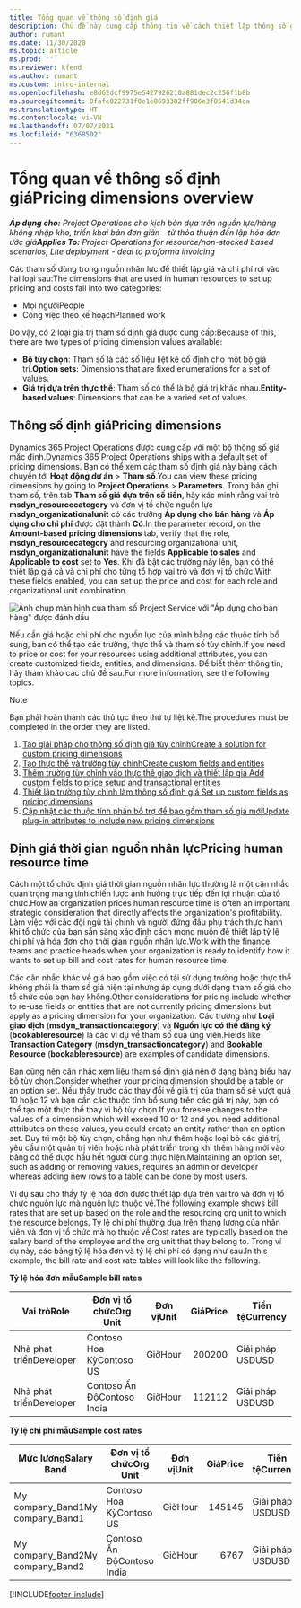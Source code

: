 ```yaml
---
title: Tổng quan về thông số định giá
description: Chủ đề này cung cấp thông tin về cách thiết lập thông số giá tùy chỉnh trong Dynamics 365 Project Operations.
author: rumant
ms.date: 11/30/2020
ms.topic: article
ms.prod: ''
ms.reviewer: kfend
ms.author: rumant
ms.custom: intro-internal
ms.openlocfilehash: e8d62dcf9975e5427926210a881dec2c256f1b8b
ms.sourcegitcommit: 0fafe022731f0e1e8693382ff906e3f8541d34ca
ms.translationtype: HT
ms.contentlocale: vi-VN
ms.lasthandoff: 07/07/2021
ms.locfileid: "6368502"
---
```

# <a name="pricing-dimensions-overview"></a><span data-ttu-id="5db99-103">Tổng quan về thông số định giá</span><span class="sxs-lookup"><span data-stu-id="5db99-103">Pricing dimensions overview</span></span>

<span data-ttu-id="5db99-104">_**Áp dụng cho:** Project Operations cho kịch bản dựa trên nguồn lực/hàng không nhập kho, triển khai bản đơn giản – từ thỏa thuận đến lập hóa đơn ước giá_</span><span class="sxs-lookup"><span data-stu-id="5db99-104">_**Applies To:** Project Operations for resource/non-stocked based scenarios, Lite deployment - deal to proforma invoicing_</span></span>

<span data-ttu-id="5db99-105">Các tham số dùng trong nguồn nhân lực để thiết lập giá và chi phí rơi vào hai loại sau:</span><span class="sxs-lookup"><span data-stu-id="5db99-105">The dimensions that are used in human resources to set up pricing and costs fall into two categories:</span></span>

- <span data-ttu-id="5db99-106">Mọi người</span><span class="sxs-lookup"><span data-stu-id="5db99-106">People</span></span>
- <span data-ttu-id="5db99-107">Công việc theo kế hoạch</span><span class="sxs-lookup"><span data-stu-id="5db99-107">Planned work</span></span>

<span data-ttu-id="5db99-108">Do vậy, có 2 loại giá trị tham số định giá được cung cấp:</span><span class="sxs-lookup"><span data-stu-id="5db99-108">Because of this, there are two types of pricing dimension values available:</span></span>

- <span data-ttu-id="5db99-109">**Bộ tùy chọn**: Tham số là các số liệu liệt kê cố định cho một bộ giá trị.</span><span class="sxs-lookup"><span data-stu-id="5db99-109">**Option sets**: Dimensions that are fixed enumerations for a set of values.</span></span>
- <span data-ttu-id="5db99-110">**Giá trị dựa trên thực thể**: Tham số có thể là bộ giá trị khác nhau.</span><span class="sxs-lookup"><span data-stu-id="5db99-110">**Entity-based values**: Dimensions that can be a varied set of values.</span></span>

## <a name="pricing-dimensions"></a><span data-ttu-id="5db99-111">Thông số định giá</span><span class="sxs-lookup"><span data-stu-id="5db99-111">Pricing dimensions</span></span>

<span data-ttu-id="5db99-112">Dynamics 365 Project Operations được cung cấp với một bộ thông số giá mặc định.</span><span class="sxs-lookup"><span data-stu-id="5db99-112">Dynamics 365 Project Operations ships with a default set of pricing dimensions.</span></span> <span data-ttu-id="5db99-113">Bạn có thể xem các tham số định giá này bằng cách chuyển tới **Hoạt động dự án** > **Tham số**.</span><span class="sxs-lookup"><span data-stu-id="5db99-113">You can view these pricing dimensions by going to **Project Operations** > **Parameters**.</span></span> <span data-ttu-id="5db99-114">Trong bản ghi tham số, trên tab **Tham số giá dựa trên số tiền**, hãy xác minh rằng vai trò **msdyn_resourcecategory** và đơn vị tổ chức nguồn lực **msdyn_organizationalunit** có các trường **Áp dụng cho bán hàng** và **Áp dụng cho chi phí** được đặt thành **Có**.</span><span class="sxs-lookup"><span data-stu-id="5db99-114">In the parameter record, on the **Amount-based pricing dimensions** tab, verify that the role, **msdyn_resourcecategory** and resourcing organizational unit, **msdyn_organizationalunit** have the fields **Applicable to sales** and **Applicable to cost** set to **Yes**.</span></span> <span data-ttu-id="5db99-115">Khi đã bật các trường này lên, bạn có thể thiết lập giá cả và chi phí cho từng tổ hợp vai trò và đơn vị tổ chức.</span><span class="sxs-lookup"><span data-stu-id="5db99-115">With these fields enabled, you can set up the price and cost for each role and organizational unit combination.</span></span>

![Ảnh chụp màn hình của tham số Project Service với "Áp dụng cho bán hàng" được đánh dấu](media/PS-OOB-parameters.png)

<span data-ttu-id="5db99-117">Nếu cần giá hoặc chi phí cho nguồn lực của mình bằng các thuộc tính bổ sung, bạn có thể tạo các trường, thực thể và tham số tùy chỉnh.</span><span class="sxs-lookup"><span data-stu-id="5db99-117">If you need to price or cost for your resources using additional attributes, you can create customized fields, entities, and dimensions.</span></span> <span data-ttu-id="5db99-118">Để biết thêm thông tin, hãy tham khảo các chủ đề sau.</span><span class="sxs-lookup"><span data-stu-id="5db99-118">For more information, see the following topics.</span></span> 
  
  > [!NOTE]
  > <span data-ttu-id="5db99-119">Bạn phải hoàn thành các thủ tục theo thứ tự liệt kê.</span><span class="sxs-lookup"><span data-stu-id="5db99-119">The procedures must be completed in the order they are listed.</span></span>

1. [<span data-ttu-id="5db99-120">Tạo giải pháp cho thông số định giá tùy chỉnh</span><span class="sxs-lookup"><span data-stu-id="5db99-120">Create a solution for custom pricing dimensions</span></span>](../sales/create-solution-custompd.md)
2. [<span data-ttu-id="5db99-121">Tạo thực thể và trường tùy chỉnh</span><span class="sxs-lookup"><span data-stu-id="5db99-121">Create custom fields and entities</span></span>](create-custom-fields-entities-pricing-dimensions.md)
3. [<span data-ttu-id="5db99-122">Thêm trường tùy chỉnh vào thực thể giao dịch và thiết lập giá </span><span class="sxs-lookup"><span data-stu-id="5db99-122">Add custom fields to price setup and transactional entities</span></span>](add-custom-fields-price-setup-transactional-entities.md)
4. [<span data-ttu-id="5db99-123">Thiết lập trường tùy chỉnh làm thông số định giá </span><span class="sxs-lookup"><span data-stu-id="5db99-123">Set up custom fields as pricing dimensions</span></span>](set-up-custom-fields-pricing-dimensions.md)
5. [<span data-ttu-id="5db99-124">Cập nhật các thuộc tính phần bổ trợ để bao gồm tham số giá mới</span><span class="sxs-lookup"><span data-stu-id="5db99-124">Update plug-in attributes to include new pricing dimensions</span></span>](update-plugin-attributes-pd.md)


## <a name="pricing-human-resource-time"></a><span data-ttu-id="5db99-125">Định giá thời gian nguồn nhân lực</span><span class="sxs-lookup"><span data-stu-id="5db99-125">Pricing human resource time</span></span>
<span data-ttu-id="5db99-126">Cách một tổ chức định giá thời gian nguồn nhân lực thường là một cân nhắc quan trọng mang tính chiến lược ảnh hưởng trực tiếp đến lợi nhuận của tổ chức.</span><span class="sxs-lookup"><span data-stu-id="5db99-126">How an organization prices human resource time is often an important strategic consideration that directly affects the organization's profitability.</span></span> <span data-ttu-id="5db99-127">Làm việc với các đội ngũ tài chính và người đứng đầu phụ trách thực hành khi tổ chức của bạn sẵn sàng xác định cách mong muốn để thiết lập tỷ lệ chi phí và hóa đơn cho thời gian nguồn nhân lực.</span><span class="sxs-lookup"><span data-stu-id="5db99-127">Work with the finance teams and practice heads when your organization is ready to identify how it wants to set up bill and cost rates for human resource time.</span></span>

<span data-ttu-id="5db99-128">Các cân nhắc khác về giá bao gồm việc có tái sử dụng trường hoặc thực thể không phải là tham số giá hiện tại nhưng áp dụng dưới dạng tham số giá cho tổ chức của bạn hay không.</span><span class="sxs-lookup"><span data-stu-id="5db99-128">Other considerations for pricing include whether to re-use fields or entities that are not currently pricing dimensions but apply as a pricing dimension for your organization.</span></span> <span data-ttu-id="5db99-129">Các trường như **Loại giao dịch** (**msdyn_transactioncategory**) và **Nguồn lực có thể đăng ký** (**bookableresource**) là các ví dụ về tham số của ứng viên.</span><span class="sxs-lookup"><span data-stu-id="5db99-129">Fields like **Transaction Category** (**msdyn_transactioncategory**) and **Bookable Resource** (**bookableresource**) are examples of candidate dimensions.</span></span> 

<span data-ttu-id="5db99-130">Bạn cũng nên cân nhắc xem liệu tham số định giá nên ở dạng bảng biểu hay bộ tùy chọn.</span><span class="sxs-lookup"><span data-stu-id="5db99-130">Consider whether your pricing dimension should be a table or an option set.</span></span> <span data-ttu-id="5db99-131">Nếu thấy trước các thay đổi về giá trị của tham số sẽ vượt quá 10 hoặc 12 và bạn cần các thuộc tính bổ sung trên các giá trị này, bạn có thể tạo một thực thể thay vì bộ tùy chọn.</span><span class="sxs-lookup"><span data-stu-id="5db99-131">If you foresee changes to the values of a dimension which will exceed 10 or 12 and you need additional attributes on these values, you could create an entity rather than an option set.</span></span> <span data-ttu-id="5db99-132">Duy trì một bộ tùy chọn, chẳng hạn như thêm hoặc loại bỏ các giá trị, yêu cầu một quản trị viên hoặc nhà phát triển trong khi thêm hàng mới vào bảng có thể được hầu hết người dùng thực hiện.</span><span class="sxs-lookup"><span data-stu-id="5db99-132">Maintaining an option set, such as adding or removing values, requires an admin or developer whereas adding new rows to a table can be done by most users.</span></span>

<span data-ttu-id="5db99-133">Ví dụ sau cho thấy tỷ lệ hóa đơn được thiết lập dựa trên vai trò và đơn vị tổ chức nguồn lực mà nguồn lực thuộc về.</span><span class="sxs-lookup"><span data-stu-id="5db99-133">The following example shows bill rates that are set up based on the role and the resourcing org unit to which the resource belongs.</span></span> <span data-ttu-id="5db99-134">Tỷ lệ chi phí thường dựa trên thang lương của nhân viên và đơn vị tổ chức mà họ thuộc về.</span><span class="sxs-lookup"><span data-stu-id="5db99-134">Cost rates are typically based on the salary band of the employee and the org unit that they belong to.</span></span> <span data-ttu-id="5db99-135">Trong ví dụ này, các bảng tỷ lệ hóa đơn và tỷ lệ chi phí có dạng như sau.</span><span class="sxs-lookup"><span data-stu-id="5db99-135">In this example, the bill rate and cost rate tables will look like the following.</span></span>

<span data-ttu-id="5db99-136">**Tỷ lệ hóa đơn mẫu**</span><span class="sxs-lookup"><span data-stu-id="5db99-136">**Sample bill rates**</span></span>

| <span data-ttu-id="5db99-137">Vai trò</span><span class="sxs-lookup"><span data-stu-id="5db99-137">Role</span></span>        | <span data-ttu-id="5db99-138">Đơn vị tổ chức</span><span class="sxs-lookup"><span data-stu-id="5db99-138">Org Unit</span></span>    |<span data-ttu-id="5db99-139">Đơn vị</span><span class="sxs-lookup"><span data-stu-id="5db99-139">Unit</span></span>      |<span data-ttu-id="5db99-140">Giá</span><span class="sxs-lookup"><span data-stu-id="5db99-140">Price</span></span>      |<span data-ttu-id="5db99-141">Tiền tệ</span><span class="sxs-lookup"><span data-stu-id="5db99-141">Currency</span></span>  |
| ------------|-------------|----------|----------:|----------|
| <span data-ttu-id="5db99-142">Nhà phát triển</span><span class="sxs-lookup"><span data-stu-id="5db99-142">Developer</span></span>   | <span data-ttu-id="5db99-143">Contoso Hoa Kỳ</span><span class="sxs-lookup"><span data-stu-id="5db99-143">Contoso US</span></span>  |<span data-ttu-id="5db99-144">Giờ</span><span class="sxs-lookup"><span data-stu-id="5db99-144">Hour</span></span> | <span data-ttu-id="5db99-145">200</span><span class="sxs-lookup"><span data-stu-id="5db99-145">200</span></span>|<span data-ttu-id="5db99-146">Giải pháp USD</span><span class="sxs-lookup"><span data-stu-id="5db99-146">USD</span></span>     |
| <span data-ttu-id="5db99-147">Nhà phát triển</span><span class="sxs-lookup"><span data-stu-id="5db99-147">Developer</span></span>   | <span data-ttu-id="5db99-148">Contoso Ấn Độ</span><span class="sxs-lookup"><span data-stu-id="5db99-148">Contoso India</span></span> |<span data-ttu-id="5db99-149">Giờ</span><span class="sxs-lookup"><span data-stu-id="5db99-149">Hour</span></span>|   <span data-ttu-id="5db99-150">112</span><span class="sxs-lookup"><span data-stu-id="5db99-150">112</span></span>|<span data-ttu-id="5db99-151">Giải pháp USD</span><span class="sxs-lookup"><span data-stu-id="5db99-151">USD</span></span>     |


<span data-ttu-id="5db99-152">**Tỷ lệ chi phí mẫu**</span><span class="sxs-lookup"><span data-stu-id="5db99-152">**Sample cost rates**</span></span>

| <span data-ttu-id="5db99-153">Mức lương</span><span class="sxs-lookup"><span data-stu-id="5db99-153">Salary Band</span></span>     | <span data-ttu-id="5db99-154">Đơn vị tổ chức</span><span class="sxs-lookup"><span data-stu-id="5db99-154">Org Unit</span></span>    |<span data-ttu-id="5db99-155">Đơn vị</span><span class="sxs-lookup"><span data-stu-id="5db99-155">Unit</span></span>      |<span data-ttu-id="5db99-156">Giá</span><span class="sxs-lookup"><span data-stu-id="5db99-156">Price</span></span>      |<span data-ttu-id="5db99-157">Tiền tệ</span><span class="sxs-lookup"><span data-stu-id="5db99-157">Currency</span></span>  |
| ----------------|-------------|----------|----------:|----------|
| <span data-ttu-id="5db99-158">My company_Band1</span><span class="sxs-lookup"><span data-stu-id="5db99-158">My company_Band1</span></span> | <span data-ttu-id="5db99-159">Contoso Hoa Kỳ</span><span class="sxs-lookup"><span data-stu-id="5db99-159">Contoso US</span></span>  |<span data-ttu-id="5db99-160">Giờ</span><span class="sxs-lookup"><span data-stu-id="5db99-160">Hour</span></span> | <span data-ttu-id="5db99-161">145</span><span class="sxs-lookup"><span data-stu-id="5db99-161">145</span></span>|<span data-ttu-id="5db99-162">Giải pháp USD</span><span class="sxs-lookup"><span data-stu-id="5db99-162">USD</span></span>     |
| <span data-ttu-id="5db99-163">My company_Band2</span><span class="sxs-lookup"><span data-stu-id="5db99-163">My company_Band2</span></span> | <span data-ttu-id="5db99-164">Contoso Ấn Độ</span><span class="sxs-lookup"><span data-stu-id="5db99-164">Contoso India</span></span> |<span data-ttu-id="5db99-165">Giờ</span><span class="sxs-lookup"><span data-stu-id="5db99-165">Hour</span></span>|   <span data-ttu-id="5db99-166">67</span><span class="sxs-lookup"><span data-stu-id="5db99-166">67</span></span>|<span data-ttu-id="5db99-167">Giải pháp USD</span><span class="sxs-lookup"><span data-stu-id="5db99-167">USD</span></span>     |


[!INCLUDE[footer-include](../includes/footer-banner.md)]